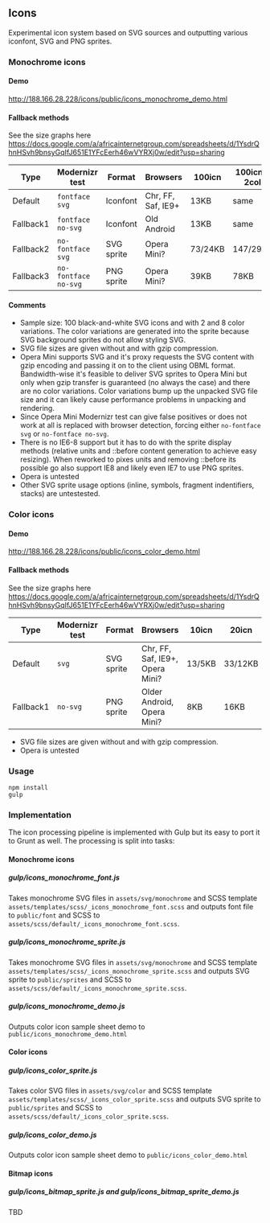 ## Icons

Experimental icon system based on SVG sources and outputting various iconfont, SVG and PNG sprites.

### Monochrome icons

#### Demo

http://188.166.28.228/icons/public/icons_monochrome_demo.html

#### Fallback methods

See the size graphs here https://docs.google.com/a/africainternetgroup.com/spreadsheets/d/1YsdrQhnHSvh9bnsyGqIfJ651E1YFcEerh46wVYRXj0w/edit?usp=sharing

| Type      | Modernizr test           | Format     | Browsers            | 100icn | 100icn x 2col| 100icn x 8col|    
|-----------|--------------------------|------------|---------------------|---------|-------------|--------------|
| Default   | ```fontface svg```       | Iconfont   | Chr, FF, Saf, IE9+  | 13KB    | same        | same         |
| Fallback1 | ```fontface no-svg```    | Iconfont   | Old Android         | 13KB    | same        | same         |
| Fallback2 | ```no-fontface svg```    | SVG sprite | Opera Mini?         | 73/24KB | 147/29KB    | 593/37KB     |
| Fallback3 | ```no-fontface no-svg``` | PNG sprite | Opera Mini?         | 39KB    | 78KB        | 69KB         |

#### Comments

* Sample size: 100 black-and-white SVG icons and with 2 and 8 color variations. The color variations are generated into the sprite because SVG background sprites do not allow styling SVG.
* SVG file sizes are given without and with gzip compression.
* Opera Mini supports SVG and it's proxy requests the SVG content with gzip encoding and passing it on to the client using OBML format. Bandwidth-wise it's feasible to deliver SVG sprites to Opera Mini but only when gzip transfer is guaranteed (no always the case) and there are no color variations. Color variations bump up the unpacked SVG file size and it can likely cause performance problems in unpacking and rendering. 
* Since Opera Mini Modernizr test can give false positives or does not work at all is replaced with browser detection, forcing either ```no-fontface svg``` or ```no-fontface no-svg```.
* There is no IE6-8 support but it has to do with the sprite display methods (relative units and ::before content generation to achieve easy resizing). When reworked to pixes units and removing ::before its possible go also support IE8 and likely even IE7 to use PNG sprites. 
* Opera is untested
* Other SVG sprite usage options (inline, symbols, fragment indentifiers, stacks) are untestested.

### Color icons

#### Demo

http://188.166.28.228/icons/public/icons_color_demo.html

#### Fallback methods

See the size graphs here https://docs.google.com/a/africainternetgroup.com/spreadsheets/d/1YsdrQhnHSvh9bnsyGqIfJ651E1YFcEerh46wVYRXj0w/edit?usp=sharing

| Type      | Modernizr test | Format     | Browsers                        | 10icn | 20icn  | 100icn  |
|-----------|----------------|------------|---------------------------------|-------|--------|---------|
| Default   | ```svg```      | SVG sprite | Chr, FF, Saf, IE9+, Opera Mini? | 13/5KB| 33/12KB| 170/54KB|  
| Fallback1 | ```no-svg```   | PNG sprite | Older Android, Opera Mini?      | 8KB   | 16KB   | 69KB    |


* SVG file sizes are given without and with gzip compression.
* Opera is untested


### Usage

    npm install
    gulp


### Implementation

The icon processing pipeline is implemented with Gulp but its easy to port it to Grunt as well. The processing is split into tasks:

#### Monochrome icons

##### gulp/icons_monochrome_font.js

Takes monochrome SVG files in ```assets/svg/monochrome```
and SCSS template ```assets/templates/scss/_icons_monochrome_font.scss```
and outputs font file to ```public/font```
and SCSS to ```assets/scss/default/_icons_monochrome_font.scss```.

##### gulp/icons_monochrome_sprite.js

Takes monochrome SVG files in ```assets/svg/monochrome```
and SCSS template ```assets/templates/scss/_icons_monochrome_sprite.scss```
and outputs SVG sprite to ```public/sprites```
and SCSS to ```assets/scss/default/_icons_monochrome_sprite.scss```.

##### gulp/icons_monochrome_demo.js

Outputs color icon sample sheet demo to ```public/icons_monochrome_demo.html```


#### Color icons

##### gulp/icons_color_sprite.js

Takes color SVG files in ```assets/svg/color```
and SCSS template ```assets/templates/scss/_icons_color_sprite.scss``` 
and outputs SVG sprite to ```public/sprites```
and SCSS to ```assets/scss/default/_icons_color_sprite.scss```.

##### gulp/icons_color_demo.js

Outputs color icon sample sheet demo to ```public/icons_color_demo.html```


#### Bitmap icons

##### gulp/icons_bitmap_sprite.js and gulp/icons_bitmap_sprite_demo.js

TBD
